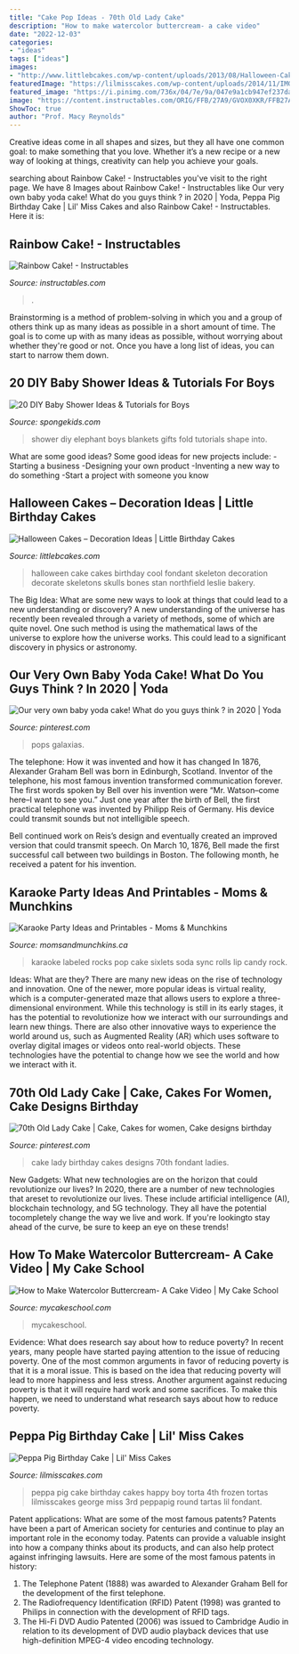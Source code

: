```yaml
---
title: "Cake Pop Ideas - 70th Old Lady Cake"
description: "How to make watercolor buttercream- a cake video"
date: "2022-12-03"
categories:
- "ideas"
tags: ["ideas"]
images:
- "http://www.littlebcakes.com/wp-content/uploads/2013/08/Halloween-Cake-Ideas.jpg"
featuredImage: "https://lilmisscakes.com/wp-content/uploads/2014/11/IMG_9259-crop.jpg"
featured_image: "https://i.pinimg.com/736x/04/7e/9a/047e9a1cb947ef237da5004cfbea1b36--lady-cake-old-ladies.jpg"
image: "https://content.instructables.com/ORIG/FFB/27A9/GVOX0XKR/FFB27A9GVOX0XKR.jpg?frame=1"
ShowToc: true
author: "Prof. Macy Reynolds"
---
```



Creative ideas come in all shapes and sizes, but they all have one common goal: to make something that you love. Whether it’s a new recipe or a new way of looking at things, creativity can help you achieve your goals.

	

		
searching about Rainbow Cake! - Instructables you've visit to the right page. We have 8 Images about Rainbow Cake! - Instructables like Our very own baby yoda cake! What do you guys think ? in 2020 | Yoda, Peppa Pig Birthday Cake | Lil&#039; Miss Cakes and also Rainbow Cake! - Instructables. Here it is:
		
    
## Rainbow Cake! - Instructables

<img loading=lazy src="https://content.instructables.com/ORIG/FFB/27A9/GVOX0XKR/FFB27A9GVOX0XKR.jpg?frame=1" onerror="this.onerror=null;this.src='https://tse2.mm.bing.net/th?id=OIP.YcrkAfyIKjM4tQmzs5JFgQAAAA&amp;pid=15.1';" alt="Rainbow Cake! - Instructables">

_Source: instructables.com_

>. 

	

Brainstorming is a method of problem-solving in which you and a group of others think up as many ideas as possible in a short amount of time. The goal is to come up with as many ideas as possible, without worrying about whether they're good or not. Once you have a long list of ideas, you can start to narrow them down.

    
## 20 DIY Baby Shower Ideas &amp; Tutorials For Boys

<img loading=lazy src="https://spongekids.com/wp-content/uploads/2017/01/baby-shower-for-boys/12-diy-baby-shower-for-boys.jpg" onerror="this.onerror=null;this.src='https://tse4.mm.bing.net/th?id=OIP.sPbsxX_DNr207Q9mpFaPZgHaLG&amp;pid=15.1';" alt="20 DIY Baby Shower Ideas &amp; Tutorials for Boys">

_Source: spongekids.com_

>shower diy elephant boys blankets gifts fold tutorials shape into. 

	

What are some good ideas?
Some good ideas for new projects include: 
-Starting a business 
-Designing your own product 
-Inventing a new way to do something 
-Start a project with someone you know

    
## Halloween Cakes – Decoration Ideas | Little Birthday Cakes

<img loading=lazy src="http://www.littlebcakes.com/wp-content/uploads/2013/08/Halloween-Cake-Ideas.jpg" onerror="this.onerror=null;this.src='https://tse3.mm.bing.net/th?id=OIP.vUKTsyTdVr_Pf1AMXqZz5gHaJ4&amp;pid=15.1';" alt="Halloween Cakes – Decoration Ideas | Little Birthday Cakes">

_Source: littlebcakes.com_

>halloween cake cakes birthday cool fondant skeleton decoration decorate skeletons skulls bones stan northfield leslie bakery. 

	

The Big Idea: What are some new ways to look at things that could lead to a new understanding or discovery?
A new understanding of the universe has recently been revealed through a variety of methods, some of which are quite novel. One such method is using the mathematical laws of the universe to explore how the universe works. This could lead to a significant discovery in physics or astronomy.

    
## Our Very Own Baby Yoda Cake! What Do You Guys Think ? In 2020 | Yoda

<img loading=lazy src="https://i.pinimg.com/736x/86/5e/9f/865e9f302949ad29202aa973b006cda2.jpg" onerror="this.onerror=null;this.src='https://tse2.mm.bing.net/th?id=OIP._hX1Sq_5TDEvdjsESyv__wHaGC&amp;pid=15.1';" alt="Our very own baby yoda cake! What do you guys think ? in 2020 | Yoda">

_Source: pinterest.com_

>pops galaxias. 

	

The telephone: How it was invented and how it has changed
In 1876, Alexander Graham Bell was born in Edinburgh, Scotland. Inventor of the telephone, his most famous invention transformed communication forever. The first words spoken by Bell over his invention were “Mr. Watson–come here–I want to see you.” 
Just one year after the birth of Bell, the first practical telephone was invented by Philipp Reis of Germany. His device could transmit sounds but not intelligible speech. 

Bell continued work on Reis’s design and eventually created an improved version that could transmit speech. On March 10, 1876, Bell made the first successful call between two buildings in Boston. The following month, he received a patent for his invention.

    
## Karaoke Party Ideas And Printables - Moms &amp; Munchkins

<img loading=lazy src="https://www.momsandmunchkins.ca/wp-content/uploads/2015/09/karaoke-party-ideas-7.jpg" onerror="this.onerror=null;this.src='https://tse3.mm.bing.net/th?id=OIP.ouEhs3sCO8_yV2U1nSsgGgHaKX&amp;pid=15.1';" alt="Karaoke Party Ideas and Printables - Moms &amp; Munchkins">

_Source: momsandmunchkins.ca_

>karaoke labeled rocks pop cake sixlets soda sync rolls lip candy rock. 

	

Ideas: What are they?
There are many new ideas on the rise of technology and innovation. One of the newer, more popular ideas is virtual reality, which is a computer-generated maze that allows users to explore a three-dimensional environment. While this technology is still in its early stages, it has the potential to revolutionize how we interact with our surroundings and learn new things. There are also other innovative ways to experience the world around us, such as Augmented Reality (AR) which uses software to overlay digital images or videos onto real-world objects. These technologies have the potential to change how we see the world and how we interact with it.

    
## 70th Old Lady Cake | Cake, Cakes For Women, Cake Designs Birthday

<img loading=lazy src="https://i.pinimg.com/736x/04/7e/9a/047e9a1cb947ef237da5004cfbea1b36--lady-cake-old-ladies.jpg" onerror="this.onerror=null;this.src='https://tse2.mm.bing.net/th?id=OIP.hMjcSvVo2kix_iPEbtwo3AHaJ3&amp;pid=15.1';" alt="70th Old Lady Cake | Cake, Cakes for women, Cake designs birthday">

_Source: pinterest.com_

>cake lady birthday cakes designs 70th fondant ladies. 

	

New Gadgets: What new technologies are on the horizon that could revolutionize our lives?
In 2020, there are a number of new technologies that areset to revolutionize our lives. These include artificial intelligence (AI), blockchain technology, and 5G technology. They all have the potential tocompletely change the way we live and work. If you're lookingto stay ahead of the curve, be sure to keep an eye on these trends!

    
## How To Make Watercolor Buttercream- A Cake Video | My Cake School

<img loading=lazy src="https://www.mycakeschool.com/images/2016/04/2-IMG_8715-780x1138.jpg" onerror="this.onerror=null;this.src='https://tse2.mm.bing.net/th?id=OIP.RA9smrS8ZXw7H0RkTISmBQHaKz&amp;pid=15.1';" alt="How to Make Watercolor Buttercream- A Cake Video | My Cake School">

_Source: mycakeschool.com_

>mycakeschool. 

	

Evidence: What does research say about how to reduce poverty?
In recent years, many people have started paying attention to the issue of reducing poverty. One of the most common arguments in favor of reducing poverty is that it is a moral issue. This is based on the idea that reducing poverty will lead to more happiness and less stress. Another argument against reducing poverty is that it will require hard work and some sacrifices. To make this happen, we need to understand what research says about how to reduce poverty.

    
## Peppa Pig Birthday Cake | Lil&#039; Miss Cakes

<img loading=lazy src="https://lilmisscakes.com/wp-content/uploads/2014/11/IMG_9259-crop.jpg" onerror="this.onerror=null;this.src='https://tse3.mm.bing.net/th?id=OIP.NS7tOTbhIDrzemunEQEaSAHaKV&amp;pid=15.1';" alt="Peppa Pig Birthday Cake | Lil&#039; Miss Cakes">

_Source: lilmisscakes.com_

>peppa pig cake birthday cakes happy boy torta 4th frozen tortas lilmisscakes george miss 3rd peppapig round tartas lil fondant. 

	

Patent applications: What are some of the most famous patents?
Patents have been a part of American society for centuries and continue to play an important role in the economy today. Patents can provide a valuable insight into how a company thinks about its products, and can also help protect against infringing lawsuits. Here are some of the most famous patents in history: 
1. The Telephone Patent (1888) was awarded to Alexander Graham Bell for the development of the first telephone. 
2. The Radiofrequency Identification (RFID) Patent (1998) was granted to Philips in connection with the development of RFID tags. 
3. The Hi-Fi DVD Audio Patented (2006) was issued to Cambridge Audio in relation to its development of DVD audio playback devices that use high-definition MPEG-4 video encoding technology. 

